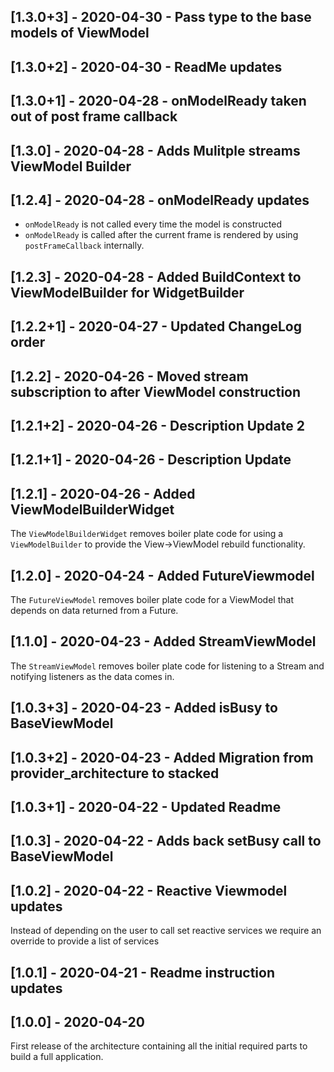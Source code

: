 ## [1.3.0+3] - 2020-04-30 - Pass type to the base models of ViewModel

## [1.3.0+2] - 2020-04-30 - ReadMe updates

## [1.3.0+1] - 2020-04-28 - onModelReady taken out of post frame callback

## [1.3.0] - 2020-04-28 - Adds Mulitple streams ViewModel Builder

## [1.2.4] - 2020-04-28 - onModelReady updates

- `onModelReady` is not called every time the model is constructed
- `onModelReady` is called after the current frame is rendered by using `postFrameCallback` internally.

## [1.2.3] - 2020-04-28 - Added BuildContext to ViewModelBuilder for WidgetBuilder

## [1.2.2+1] - 2020-04-27 - Updated ChangeLog order

## [1.2.2] - 2020-04-26 - Moved stream subscription to after ViewModel construction

## [1.2.1+2] - 2020-04-26 - Description Update 2

## [1.2.1+1] - 2020-04-26 - Description Update

## [1.2.1] - 2020-04-26 - Added ViewModelBuilderWidget

The `ViewModelBuilderWidget` removes boiler plate code for using a `ViewModelBuilder` to provide the View->ViewModel rebuild functionality.

## [1.2.0] - 2020-04-24 - Added FutureViewmodel

The `FutureViewModel` removes boiler plate code for a ViewModel that depends on data returned from a Future.

## [1.1.0] - 2020-04-23 - Added StreamViewModel

The `StreamViewModel` removes boiler plate code for listening to a Stream and notifying listeners as the data comes in.

## [1.0.3+3] - 2020-04-23 - Added isBusy to BaseViewModel

## [1.0.3+2] - 2020-04-23 - Added Migration from provider_architecture to stacked

## [1.0.3+1] - 2020-04-22 - Updated Readme

## [1.0.3] - 2020-04-22 - Adds back setBusy call to BaseViewModel

## [1.0.2] - 2020-04-22 - Reactive Viewmodel updates

Instead of depending on the user to call set reactive services we require an override to provide a list of services

## [1.0.1] - 2020-04-21 - Readme instruction updates

## [1.0.0] - 2020-04-20

First release of the architecture containing all the initial required parts to build a full application.
